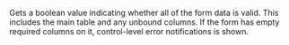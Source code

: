 Gets a boolean value indicating whether all of the form data is valid. This includes the main table and any unbound columns. If the form has empty required columns on it, control-level error notifications is shown.
